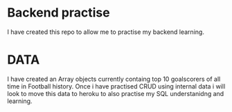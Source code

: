 # Backend practise
I have created this repo to allow me to practise my backend learning. 

# DATA
I have created an Array objects currently containg top 10 goalscorers of all time in Football history.
Once i have practised CRUD using internal data i will look to move this data to heroku to also practise my SQL understanidng and learning. 
